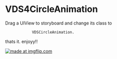 # VDS4CircleAnimation

Drag a UIView to storyboard and change its class to 

                VDSCircleAnimation.
                

thats it. enjoyy!!

<a href="https://imgflip.com/gif/2oakwi"><img src="https://i.imgflip.com/2oakwi.gif" title="made at imgflip.com"/></a>
